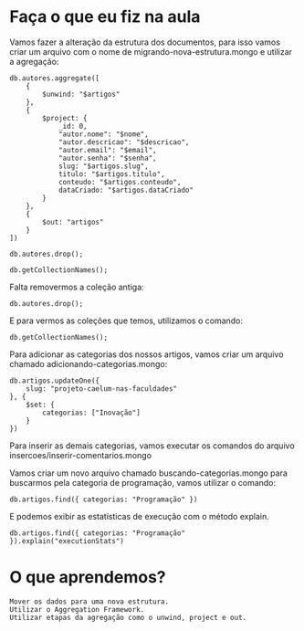# Faça o que eu fiz na aula


Vamos fazer a alteração da estrutura dos documentos, para isso vamos criar um arquivo com o nome de migrando-nova-estrutura.mongo e utilizar a agregação:

    db.autores.aggregate([
        {
            $unwind: "$artigos"
        },
        {
            $project: {
                _id: 0,
                "autor.nome": "$nome",
                "autor.descricao": "$descricao",
                "autor.email": "$email",
                "autor.senha": "$senha",
                slug: "$artigos.slug",
                titulo: "$artigos.titulo",
                conteudo: "$artigos.conteudo",
                dataCriado: "$artigos.dataCriado"
            }
        },
        {
            $out: "artigos"
        }
    ])

    db.autores.drop();

    db.getCollectionNames();

Falta removermos a coleção antiga:

    db.autores.drop();

E para vermos as coleções que temos, utilizamos o comando:

    db.getCollectionNames();

Para adicionar as categorias dos nossos artigos, vamos criar um arquivo chamado adicionando-categorias.mongo:

    db.artigos.updateOne({
        slug: "projeto-caelum-nas-faculdades"
    }, {
        $set: {
            categorias: ["Inovação"]
        }
    })

Para inserir as demais categorias, vamos executar os comandos do arquivo insercoes/inserir-comentarios.mongo

Vamos criar um novo arquivo chamado buscando-categorias.mongo para buscarmos pela categoria de programação, vamos utilizar o comando:

    db.artigos.find({ categorias: "Programação" })

E podemos exibir as estatísticas de execução com o método explain.

    db.artigos.find({ categorias: "Programação" }).explain("executionStats")


# O que aprendemos?

    Mover os dados para uma nova estrutura.
    Utilizar o Aggregation Framework.
    Utilizar etapas da agregação como o unwind, project e out.
